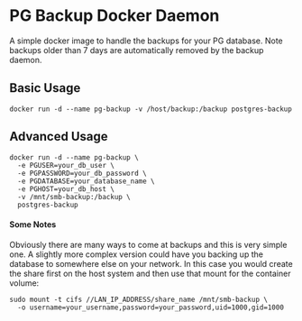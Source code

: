 # PG Backup Docker Daemon
A simple docker image to handle the backups for your PG database. Note backups older than 7 days are automatically removed by the backup daemon.

## Basic Usage
```
docker run -d --name pg-backup -v /host/backup:/backup postgres-backup
```

## Advanced Usage
```
docker run -d --name pg-backup \
  -e PGUSER=your_db_user \
  -e PGPASSWORD=your_db_password \
  -e PGDATABASE=your_database_name \
  -e PGHOST=your_db_host \
  -v /mnt/smb-backup:/backup \
  postgres-backup
```

#### Some Notes
Obviously there are many ways to come at backups and this is very simple one. A slightly more complex version could have you backing up the database to somewhere else on your network. In this case you would create the share first on the host system and then use that mount for the container volume:
```
sudo mount -t cifs //LAN_IP_ADDRESS/share_name /mnt/smb-backup \
  -o username=your_username,password=your_password,uid=1000,gid=1000
```

